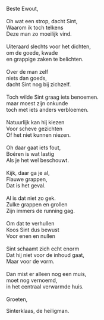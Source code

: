  Beste Ewout,
<br><br>
Oh wat een strop, dacht Sint,<br>
Waarom ik toch telkens<br>
Deze man zo moeilijk vind.<br>
<br>
Uiteraard slechts voor het dichten,<br>
om de goede, kwade<br>
en grappige zaken te belichten.<br>
<br>
Over de man zelf<br>
niets dan goeds,<br>
dacht Sint nog bij zichzelf.<br>
<br>
Toch wilde Sint graag iets benoemen.<br>
maar moest zijn onkunde<br>
toch met iets anders verbloemen.<br>
<br>
Natuurlijk kan hij kiezen<br>
Voor scheve gezichten<br>
Of het niet kunnen niezen.<br>
<br>
Oh daar gaat iets fout,<br>
Boéren is wat lastig<br>
Als je het wel beschouwt.<br>
<br>
Kijk, daar ga je al,<br>
Flauwe grappen,<br>
Dat is het geval.<br>
<br>
Al is dat niet zo gek.<br>
Zulke grappen en grollen<br>
Zijn immers de running gag.<br>
<br>
Om dat te verhullen<br>
Koos Sint dus bewust<br>
Voor enen en nullen<br>
<br>
Sint schaamt zich echt enorm<br>
Dat hij niet voor de inhoud gaat,<br>
Maar voor de vorm. <br>
<br>
Dan mist er alleen nog een muis,<br>
moet nog vernoemd,<br>
in het centraal verwarmde huis.<br>
<br>
Groeten,<br>

Sinterklaas, de heiligman.